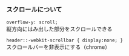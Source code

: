 ### スクロールについて  

`overflow-y: scroll;`  
縦方向にはみ出した部分をスクロールできる  

`header::-webkit-scrollbar {
        display:none;
    }`  
スクロールバーを非表示にする（chrome）  
